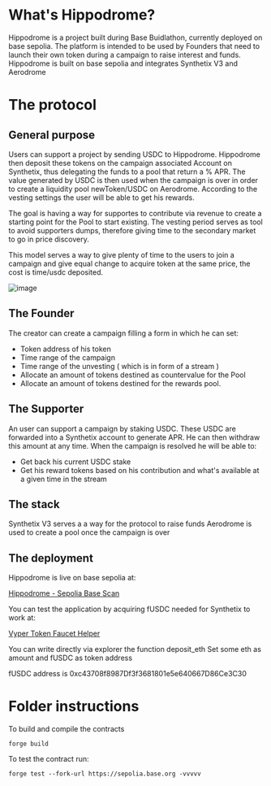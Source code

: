 # What's Hippodrome? 
Hippodrome is a project built during Base Buidlathon, currently deployed on base sepolia. The platform is intended to be used by Founders that need to launch their own token during a campaign to raise interest and funds.
Hippodrome is built on base sepolia and integrates Synthetix V3 and Aerodrome 

# The protocol
## General purpose
Users can support a project by sending USDC to Hippodrome. Hippodrome then deposit these tokens on the campaign associated Account on Synthetix, thus delegating the funds to a pool that return a % APR.
The value generated by USDC is then used when the campaign is over in order to create a liquidity pool newToken/USDC on Aerodrome.
According to the vesting settings the user will be able to get his rewards.

The goal is having a way for supportes to contribute via revenue to create a starting point for the Pool to start existing.
The vesting period serves as tool to avoid supporters dumps, therefore giving time to the secondary market to go in price discovery.

This model serves a way to give plenty of time to the users to join a campaign and give equal change to acquire token at the same price, the cost is time/usdc deposited. 

![image](https://github.com/builders-garden/fair-launch-smart-contracts/assets/104315978/d57b7819-870b-4f88-857a-b3e93116e0de)

## The Founder
The creator can create a campaign filling a form in which he can set:
  - Token address of his token
  - Time range of the campaign
  - Time range of the unvesting ( which is in form of a stream )
  - Allocate an amount of tokens destined as countervalue for the Pool 
  - Allocate an amount of tokens destined for the rewards pool.
## The Supporter
An user can support a campaign by staking USDC. These USDC are forwarded into a Synthetix account to generate APR. He can then withdraw this amount at any time.
When the campaign is resolved he will be able to:
  - Get back his current USDC stake
  - Get his reward tokens based on his contribution and what's available at a given time in the stream
  
## The stack
Synthetix V3 serves a a way for the protocol to raise funds
Aerodrome is used to create a pool once the campaign is over

## The deployment
Hippodrome is live on base sepolia at:

[Hippodrome - Sepolia Base Scan](https://sepolia.basescan.org/address/0x823893f612fbca134919014b1330e001ab0be664)

You can test the application by acquiring fUSDC needed for Synthetix to work at:

[Vyper Token Faucet Helper](https://sepolia.basescan.org/address/0xa1ae612e07511a947783c629295678c07748bc7a#writeContract#F1)

You can write directly via explorer the function deposit_eth 
Set some eth as amount and fUSDC as token address

fUSDC address is 0xc43708f8987Df3f3681801e5e640667D86Ce3C30

# Folder instructions

To build and compile the contracts 

``` forge build ```

To test the contract run:

``` forge test --fork-url https://sepolia.base.org -vvvvv ```



